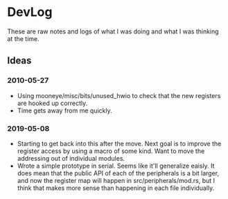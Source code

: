 # DevLog

These are raw notes and logs of what I was doing and what I was thinking at the time.

## Ideas

### 2010-05-27

* Using mooneye/misc/bits/unused\_hwio to check that the new registers are hooked up correctly.
* Time gets away from me quickly.

### 2019-05-08

* Starting to get back into this after the move. Next goal is to improve the register access by
  using a macro of some kind. Want to move the addressing out of individual modules.
* Wrote a simple prototype in serial. Seems like it'll generalize eaisly. It does mean that the
  public API of each of the peripherals is a bit larger, and now the register map will happen in
  src/peripherals/mod.rs, but I think that makes more sense than happening in each file
  individually.
